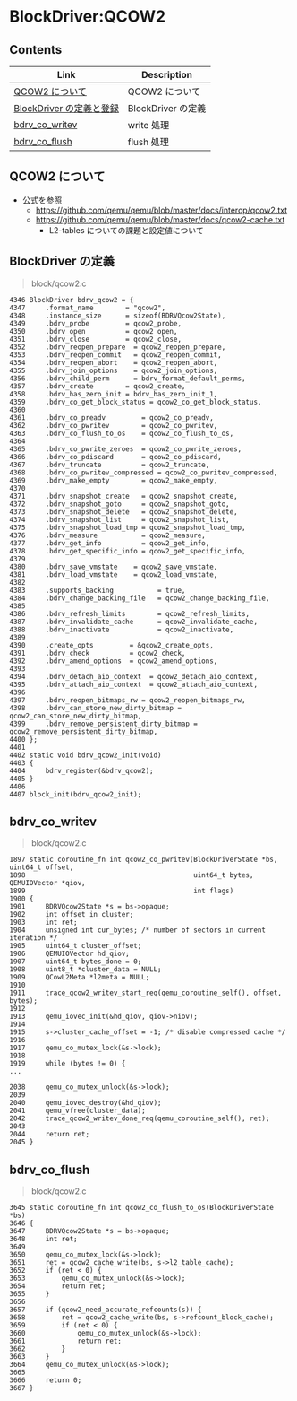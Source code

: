 # BlockDriver:QCOW2

## Contents

| Link                                              | Description        |
| ------------------------------------------------- | ------------------ |
| [QCOW2 について](#qcow2)                          | QCOW2 について     |
| [BlockDriver の定義と登録](#blockdriver-register) | BlockDriver の定義 |
| [bdrv_co_writev](#bdrv_co_writev)                 | write 処理         |
| [bdrv_co_flush](#bdrv_co_flush)                   | flush 処理         |

<a name="qcow2"></a>

## QCOW2 について

- 公式を参照
  - https://github.com/qemu/qemu/blob/master/docs/interop/qcow2.txt
  - https://github.com/qemu/qemu/blob/master/docs/qcow2-cache.txt
    - L2-tables についての課題と設定値について

<a name="blockdriver-register"></a>

## BlockDriver の定義

> block/qcow2.c

```
4346 BlockDriver bdrv_qcow2 = {
4347     .format_name        = "qcow2",
4348     .instance_size      = sizeof(BDRVQcow2State),
4349     .bdrv_probe         = qcow2_probe,
4350     .bdrv_open          = qcow2_open,
4351     .bdrv_close         = qcow2_close,
4352     .bdrv_reopen_prepare  = qcow2_reopen_prepare,
4353     .bdrv_reopen_commit   = qcow2_reopen_commit,
4354     .bdrv_reopen_abort    = qcow2_reopen_abort,
4355     .bdrv_join_options    = qcow2_join_options,
4356     .bdrv_child_perm      = bdrv_format_default_perms,
4357     .bdrv_create        = qcow2_create,
4358     .bdrv_has_zero_init = bdrv_has_zero_init_1,
4359     .bdrv_co_get_block_status = qcow2_co_get_block_status,
4360
4361     .bdrv_co_preadv         = qcow2_co_preadv,
4362     .bdrv_co_pwritev        = qcow2_co_pwritev,
4363     .bdrv_co_flush_to_os    = qcow2_co_flush_to_os,
4364
4365     .bdrv_co_pwrite_zeroes  = qcow2_co_pwrite_zeroes,
4366     .bdrv_co_pdiscard       = qcow2_co_pdiscard,
4367     .bdrv_truncate          = qcow2_truncate,
4368     .bdrv_co_pwritev_compressed = qcow2_co_pwritev_compressed,
4369     .bdrv_make_empty        = qcow2_make_empty,
4370
4371     .bdrv_snapshot_create   = qcow2_snapshot_create,
4372     .bdrv_snapshot_goto     = qcow2_snapshot_goto,
4373     .bdrv_snapshot_delete   = qcow2_snapshot_delete,
4374     .bdrv_snapshot_list     = qcow2_snapshot_list,
4375     .bdrv_snapshot_load_tmp = qcow2_snapshot_load_tmp,
4376     .bdrv_measure           = qcow2_measure,
4377     .bdrv_get_info          = qcow2_get_info,
4378     .bdrv_get_specific_info = qcow2_get_specific_info,
4379
4380     .bdrv_save_vmstate    = qcow2_save_vmstate,
4381     .bdrv_load_vmstate    = qcow2_load_vmstate,
4382
4383     .supports_backing           = true,
4384     .bdrv_change_backing_file   = qcow2_change_backing_file,
4385
4386     .bdrv_refresh_limits        = qcow2_refresh_limits,
4387     .bdrv_invalidate_cache      = qcow2_invalidate_cache,
4388     .bdrv_inactivate            = qcow2_inactivate,
4389
4390     .create_opts         = &qcow2_create_opts,
4391     .bdrv_check          = qcow2_check,
4392     .bdrv_amend_options  = qcow2_amend_options,
4393
4394     .bdrv_detach_aio_context  = qcow2_detach_aio_context,
4395     .bdrv_attach_aio_context  = qcow2_attach_aio_context,
4396
4397     .bdrv_reopen_bitmaps_rw = qcow2_reopen_bitmaps_rw,
4398     .bdrv_can_store_new_dirty_bitmap = qcow2_can_store_new_dirty_bitmap,
4399     .bdrv_remove_persistent_dirty_bitmap = qcow2_remove_persistent_dirty_bitmap,
4400 };
4401
4402 static void bdrv_qcow2_init(void)
4403 {
4404     bdrv_register(&bdrv_qcow2);
4405 }
4406
4407 block_init(bdrv_qcow2_init);
```

## bdrv_co_writev

> block/qcow2.c

```
1897 static coroutine_fn int qcow2_co_pwritev(BlockDriverState *bs, uint64_t offset,
1898                                          uint64_t bytes, QEMUIOVector *qiov,
1899                                          int flags)
1900 {
1901     BDRVQcow2State *s = bs->opaque;
1902     int offset_in_cluster;
1903     int ret;
1904     unsigned int cur_bytes; /* number of sectors in current iteration */
1905     uint64_t cluster_offset;
1906     QEMUIOVector hd_qiov;
1907     uint64_t bytes_done = 0;
1908     uint8_t *cluster_data = NULL;
1909     QCowL2Meta *l2meta = NULL;
1910
1911     trace_qcow2_writev_start_req(qemu_coroutine_self(), offset, bytes);
1912
1913     qemu_iovec_init(&hd_qiov, qiov->niov);
1914
1915     s->cluster_cache_offset = -1; /* disable compressed cache */
1916
1917     qemu_co_mutex_lock(&s->lock);
1918
1919     while (bytes != 0) {
...

2038     qemu_co_mutex_unlock(&s->lock);
2039
2040     qemu_iovec_destroy(&hd_qiov);
2041     qemu_vfree(cluster_data);
2042     trace_qcow2_writev_done_req(qemu_coroutine_self(), ret);
2043
2044     return ret;
2045 }
```

## bdrv_co_flush

> block/qcow2.c

```
3645 static coroutine_fn int qcow2_co_flush_to_os(BlockDriverState *bs)
3646 {
3647     BDRVQcow2State *s = bs->opaque;
3648     int ret;
3649
3650     qemu_co_mutex_lock(&s->lock);
3651     ret = qcow2_cache_write(bs, s->l2_table_cache);
3652     if (ret < 0) {
3653         qemu_co_mutex_unlock(&s->lock);
3654         return ret;
3655     }
3656
3657     if (qcow2_need_accurate_refcounts(s)) {
3658         ret = qcow2_cache_write(bs, s->refcount_block_cache);
3659         if (ret < 0) {
3660             qemu_co_mutex_unlock(&s->lock);
3661             return ret;
3662         }
3663     }
3664     qemu_co_mutex_unlock(&s->lock);
3665
3666     return 0;
3667 }
```
